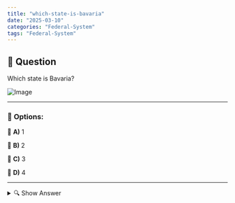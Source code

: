 ```yaml
---
title: "which-state-is-bavaria"
date: "2025-03-10"
categories: "Federal-System"
tags: "Federal-System"
---
```


## 📌 **Question**

Which state is Bavaria?

![Image](https://www.einbuergerungstest-online.de/img/fragen/318.png)

---

### 📝 **Options:**

🔘 **A)** 1

🔘 **B)** 2

🔘 **C)** 3

🔘 **D)** 4

---

<details>
  <summary>🔍 Show Answer</summary>

  <p>
💡  <b>Correct Answer:</b>  d
  </p>
  <p>
    📖<b>Explanation:</b>
    Germany is divided into 16 federal states, known as Bundesländer, each with its own government and unique cultural identity. These states vary in size, population, and economic significance. For example, Bavaria (Bayern) is the largest state by area, located in the southeast, with Munich as its capital. Other notable states include Baden-Württemberg, North Rhine-Westphalia, and Saxony. In quizzes or exams, states might be assigned numerical options for selection. Understanding the characteristics and locations of each Bundesland can help in identifying them correctly based on given choices.
  </p>
</details>
